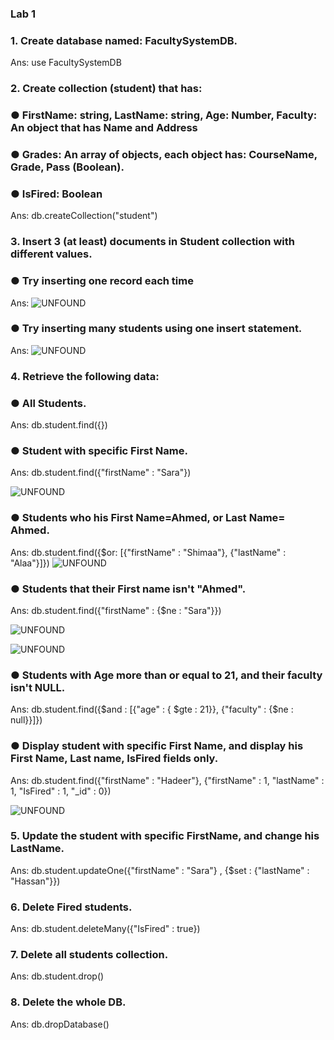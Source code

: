 ### Lab 1

### 1. Create database named: FacultySystemDB.

Ans: use FacultySystemDB

### 2. Create collection (student) that has:
### ● FirstName: string, LastName: string, Age: Number, Faculty: An object that	has Name and Address
### ● Grades: An array of objects, each object has: CourseName, Grade, Pass (Boolean).
### ● IsFired: Boolean

Ans: db.createCollection("student")

### 3. Insert 3 (at least) documents in Student collection with different values.
### ● Try inserting one record each time

Ans: ![UNFOUND](https://github.com/sara-aref/MongoDB/assets/147546807/354a0042-b3a4-42b5-8ac0-0664141cb9ff)

### ● Try inserting many students using one insert statement.

Ans: ![UNFOUND](https://github.com/sara-aref/MongoDB/assets/147546807/0b4f6a50-24fc-4a7b-8bae-87a9300f6ca4)

### 4. Retrieve the following data:
### ● All Students.

Ans: db.student.find({})

### ● Student with specific First Name.

Ans: db.student.find({"firstName" : "Sara"})

![UNFOUND](https://github.com/sara-aref/MongoDB/assets/147546807/fdb0239a-0717-473c-90e8-60f711a125ac)

### ● Students who his First Name=Ahmed, or Last Name= Ahmed.

Ans: db.student.find({$or: [{"firstName" : "Shimaa"}, {"lastName" : "Alaa"}]})
![UNFOUND](https://github.com/sara-aref/MongoDB/assets/147546807/8ab92a07-3717-4c4e-a46d-489d704943bf)

### ● Students that their First name isn't "Ahmed".

Ans: db.student.find({"firstName" : {$ne : "Sara"}})

![UNFOUND](https://github.com/sara-aref/MongoDB/assets/147546807/77669524-d1e0-467a-841e-4daf23751d2e)

![UNFOUND](https://github.com/sara-aref/MongoDB/assets/147546807/e7e410a8-3f68-4b95-8d26-8964d97faf0d)

### ● Students with Age more than or equal to 21, and their faculty isn't NULL.

Ans: db.student.find({$and : [{"age" : { $gte : 21}}, {"faculty" : {$ne : null}}]})

### ● Display student with specific First Name, and display his First Name, Last name, IsFired fields only.

Ans: db.student.find({"firstName" : "Hadeer"}, {"firstName" : 1, "lastName" : 1, "IsFired" : 1, "_id" : 0})

![UNFOUND](https://github.com/sara-aref/MongoDB/assets/147546807/448fab6f-6476-4737-abf0-9aa37abf6a23)

### 5. Update the student with specific FirstName, and change his LastName.

Ans: db.student.updateOne({"firstName" : "Sara"} , {$set : {"lastName" : "Hassan"}})

### 6. Delete Fired students.

Ans: db.student.deleteMany({"IsFired" : true})

### 7. Delete all students collection.

Ans: db.student.drop()

### 8. Delete the whole DB.

Ans: db.dropDatabase()
